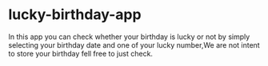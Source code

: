 # lucky-birthday-app
In this app you can check whether your birthday is lucky or not by simply selecting your birthday date and one of your lucky number,We are not intent to store your birthday fell free to just check.
